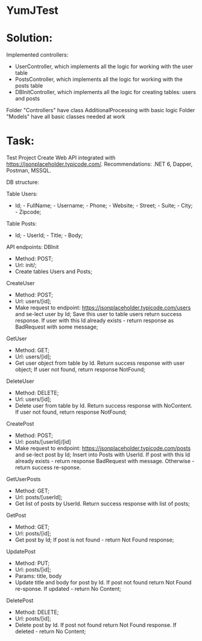 # YumJTest

# Solution:
Implemented controllers:
- UserController, which implements all the logic for working with the user table
- PostsController, which implements all the logic for working with the posts table
- DBInitController, which implements all the logic for creating tables: users and posts

Folder "Controllers" have class AdditionalProcessing with basic logic
Folder "Models" have all basic classes needed at work


# Task:
Test Project
Create Web API integrated with https://jsonplaceholder.typicode.com/.
Recommendations:
.NET 6, Dapper, Postman, MSSQL.

DB structure:

Table Users:
 - Id; - FullName; - Username; - Phone; - Website; - Street; - Suite; - City; - Zipcode;

Table Posts:
 - Id; - UserId; - Title; - Body;

API endpoints:
DBInit
- Method: POST;
- Url: init/;
- Create tables Users and Posts;

CreateUser
- Method: POST;
- Url: users/[id];
- Make request to endpoint: https://jsonplaceholder.typicode.com/users and se-lect user by Id; Save this user to table users return success response. If user with this Id already exists - return response as BadRequest with some message;

GetUser
- Method: GET;
- Url: users/[id];
- Get user object from table by Id. Return success response with user object; If user not found, return response NotFound;

DeleteUser
- Method: DELETE;
- Url: users/[id];
- Delete user from table by Id. Return success response with NoContent.  If user not found, return response NotFound;

CreatePost
- Method: POST;
- Url: posts/[userId]/[id]
- Make request to endpoint: https://jsonplaceholder.typicode.com/posts and se-lect post by Id; Insert into Posts with UserId. If post with this Id already exists - return response BadRequest with message. Otherwise - return success re-sponse.

GetUserPosts
- Method: GET;
- Url: posts/[userId];
- Get list of posts by UserId. Return success response with list of posts;

GetPost
- Method: GET;
- Url: posts/[id];
- Get post by Id; If post is not found - return Not Found response;

UpdatePost
- Method: PUT;
- Url: posts/[id];
- Params: title, body
- Update title and body for post by Id. If post not found return Not Found re-sponse. If updated - return No Content;

DeletePost
- Method: DELETE;
- Url: posts/[id];
- Delete post by Id. If post not found return Not Found response. If deleted - return No Content;
